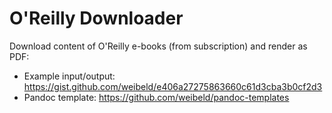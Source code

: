 # O'Reilly Downloader

Download content of O'Reilly e-books (from subscription) and render as PDF:

- Example input/output: https://gist.github.com/weibeld/e406a27275863660c61d3cba3b0cf2d3
- Pandoc template: https://github.com/weibeld/pandoc-templates

